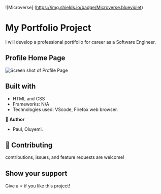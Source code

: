 ![Microverse] (https://img.shields.io/badge/Microverse.blueviolet)

# My Portfolio Project

I will develop a professional portifolio for career as a Software Engineer.

## Profile Home Page

![Screen shot of Profile Page](https://i.imgur.com/GQEE1Gg.jpg)

## Built with ##

- HTML and CSS
- Frameworks: N/A
- Technologies used: VScode, Firefox web browser.

:person_in_tuxedo: **Author**
- Paul, Oluyemi.

## :handshake: Contributing

contributions, issues, and feature requests are welcome!

## Show your support

Give a :star: if you like this project!

